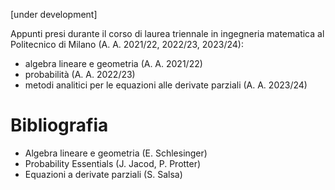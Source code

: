 [under development]

Appunti presi durante il corso di laurea triennale in ingegneria matematica al Politecnico di Milano (A. A. 2021/22, 2022/23, 2023/24): 
* algebra lineare e geometria (A. A. 2021/22)
* probabilità (A. A. 2022/23)
* metodi analitici per le equazioni alle derivate parziali (A. A. 2023/24)

# Bibliografia
* Algebra lineare e geometria (E. Schlesinger)
* Probability Essentials (J. Jacod, P. Protter)
* Equazioni a derivate parziali (S. Salsa)
